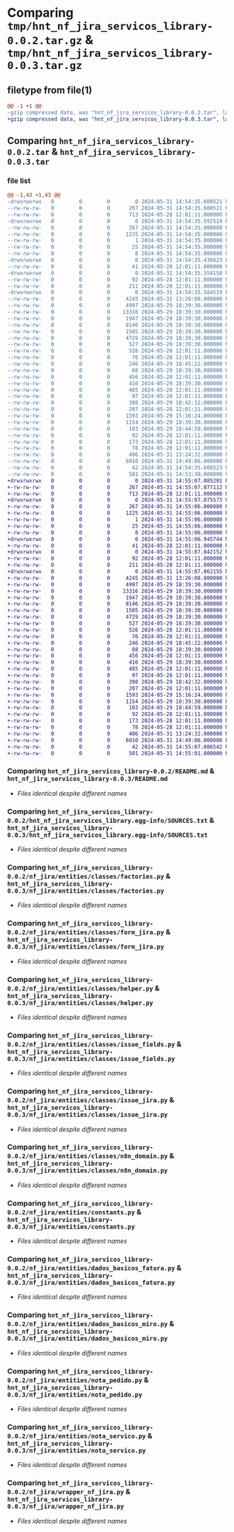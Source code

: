# Comparing `tmp/hnt_nf_jira_servicos_library-0.0.2.tar.gz` & `tmp/hnt_nf_jira_servicos_library-0.0.3.tar.gz`

## filetype from file(1)

```diff
@@ -1 +1 @@
-gzip compressed data, was "hnt_nf_jira_servicos_library-0.0.2.tar", last modified: Fri May 31 14:54:35 2024, max compression
+gzip compressed data, was "hnt_nf_jira_servicos_library-0.0.3.tar", last modified: Fri May 31 14:55:07 2024, max compression
```

## Comparing `hnt_nf_jira_servicos_library-0.0.2.tar` & `hnt_nf_jira_servicos_library-0.0.3.tar`

### file list

```diff
@@ -1,43 +1,43 @@
-drwxrwxrwx   0        0        0        0 2024-05-31 14:54:35.600521 hnt_nf_jira_servicos_library-0.0.2/
--rw-rw-rw-   0        0        0      267 2024-05-31 14:54:35.600521 hnt_nf_jira_servicos_library-0.0.2/PKG-INFO
--rw-rw-rw-   0        0        0      713 2024-05-28 12:01:11.000000 hnt_nf_jira_servicos_library-0.0.2/README.md
-drwxrwxrwx   0        0        0        0 2024-05-31 14:54:35.592519 hnt_nf_jira_servicos_library-0.0.2/hnt_nf_jira_servicos_library.egg-info/
--rw-rw-rw-   0        0        0      267 2024-05-31 14:54:35.000000 hnt_nf_jira_servicos_library-0.0.2/hnt_nf_jira_servicos_library.egg-info/PKG-INFO
--rw-rw-rw-   0        0        0     1225 2024-05-31 14:54:35.000000 hnt_nf_jira_servicos_library-0.0.2/hnt_nf_jira_servicos_library.egg-info/SOURCES.txt
--rw-rw-rw-   0        0        0        1 2024-05-31 14:54:35.000000 hnt_nf_jira_servicos_library-0.0.2/hnt_nf_jira_servicos_library.egg-info/dependency_links.txt
--rw-rw-rw-   0        0        0       25 2024-05-31 14:54:35.000000 hnt_nf_jira_servicos_library-0.0.2/hnt_nf_jira_servicos_library.egg-info/requires.txt
--rw-rw-rw-   0        0        0        8 2024-05-31 14:54:35.000000 hnt_nf_jira_servicos_library-0.0.2/hnt_nf_jira_servicos_library.egg-info/top_level.txt
-drwxrwxrwx   0        0        0        0 2024-05-31 14:54:35.436823 hnt_nf_jira_servicos_library-0.0.2/nf_jira/
--rw-rw-rw-   0        0        0       41 2024-05-28 12:01:11.000000 hnt_nf_jira_servicos_library-0.0.2/nf_jira/__init__.py
-drwxrwxrwx   0        0        0        0 2024-05-31 14:54:35.554158 hnt_nf_jira_servicos_library-0.0.2/nf_jira/entities/
--rw-rw-rw-   0        0        0       92 2024-05-28 12:01:11.000000 hnt_nf_jira_servicos_library-0.0.2/nf_jira/entities/anexo.py
--rw-rw-rw-   0        0        0      211 2024-05-28 12:01:11.000000 hnt_nf_jira_servicos_library-0.0.2/nf_jira/entities/chave_acesso.py
-drwxrwxrwx   0        0        0        0 2024-05-31 14:54:35.584519 hnt_nf_jira_servicos_library-0.0.2/nf_jira/entities/classes/
--rw-rw-rw-   0        0        0     4245 2024-05-31 13:26:08.000000 hnt_nf_jira_servicos_library-0.0.2/nf_jira/entities/classes/factories.py
--rw-rw-rw-   0        0        0     4997 2024-05-29 18:39:30.000000 hnt_nf_jira_servicos_library-0.0.2/nf_jira/entities/classes/form_jira.py
--rw-rw-rw-   0        0        0    13316 2024-05-29 18:39:30.000000 hnt_nf_jira_servicos_library-0.0.2/nf_jira/entities/classes/helper.py
--rw-rw-rw-   0        0        0     1947 2024-05-29 18:39:30.000000 hnt_nf_jira_servicos_library-0.0.2/nf_jira/entities/classes/issue_fields.py
--rw-rw-rw-   0        0        0     8146 2024-05-29 18:39:30.000000 hnt_nf_jira_servicos_library-0.0.2/nf_jira/entities/classes/issue_jira.py
--rw-rw-rw-   0        0        0     1505 2024-05-29 18:39:30.000000 hnt_nf_jira_servicos_library-0.0.2/nf_jira/entities/classes/n8n_domain.py
--rw-rw-rw-   0        0        0     4729 2024-05-29 18:39:30.000000 hnt_nf_jira_servicos_library-0.0.2/nf_jira/entities/constants.py
--rw-rw-rw-   0        0        0      527 2024-05-29 18:39:30.000000 hnt_nf_jira_servicos_library-0.0.2/nf_jira/entities/dados_basicos_fatura.py
--rw-rw-rw-   0        0        0      526 2024-05-28 12:01:11.000000 hnt_nf_jira_servicos_library-0.0.2/nf_jira/entities/dados_basicos_miro.py
--rw-rw-rw-   0        0        0       76 2024-05-28 12:01:11.000000 hnt_nf_jira_servicos_library-0.0.2/nf_jira/entities/detalhe.py
--rw-rw-rw-   0        0        0      246 2024-05-29 18:45:22.000000 hnt_nf_jira_servicos_library-0.0.2/nf_jira/entities/fatura.py
--rw-rw-rw-   0        0        0       88 2024-05-29 18:39:30.000000 hnt_nf_jira_servicos_library-0.0.2/nf_jira/entities/fatura_servico.py
--rw-rw-rw-   0        0        0      456 2024-05-28 12:01:11.000000 hnt_nf_jira_servicos_library-0.0.2/nf_jira/entities/item.py
--rw-rw-rw-   0        0        0      410 2024-05-29 18:39:30.000000 hnt_nf_jira_servicos_library-0.0.2/nf_jira/entities/item_servico.py
--rw-rw-rw-   0        0        0      485 2024-05-28 12:01:11.000000 hnt_nf_jira_servicos_library-0.0.2/nf_jira/entities/itens_fatura.py
--rw-rw-rw-   0        0        0       97 2024-05-28 12:01:11.000000 hnt_nf_jira_servicos_library-0.0.2/nf_jira/entities/jira_info.py
--rw-rw-rw-   0        0        0      398 2024-05-29 18:42:32.000000 hnt_nf_jira_servicos_library-0.0.2/nf_jira/entities/miro.py
--rw-rw-rw-   0        0        0      207 2024-05-28 12:01:11.000000 hnt_nf_jira_servicos_library-0.0.2/nf_jira/entities/nfe_sefaz.py
--rw-rw-rw-   0        0        0     1593 2024-05-29 15:16:24.000000 hnt_nf_jira_servicos_library-0.0.2/nf_jira/entities/nota_pedido.py
--rw-rw-rw-   0        0        0     1154 2024-05-29 18:39:30.000000 hnt_nf_jira_servicos_library-0.0.2/nf_jira/entities/nota_servico.py
--rw-rw-rw-   0        0        0      103 2024-05-29 18:44:59.000000 hnt_nf_jira_servicos_library-0.0.2/nf_jira/entities/pagamento.py
--rw-rw-rw-   0        0        0       92 2024-05-28 12:01:11.000000 hnt_nf_jira_servicos_library-0.0.2/nf_jira/entities/referencia_pedido.py
--rw-rw-rw-   0        0        0      173 2024-05-28 12:01:11.000000 hnt_nf_jira_servicos_library-0.0.2/nf_jira/entities/sintese_itens.py
--rw-rw-rw-   0        0        0       78 2024-05-28 12:01:11.000000 hnt_nf_jira_servicos_library-0.0.2/nf_jira/entities/sintese_miro.py
--rw-rw-rw-   0        0        0      406 2024-05-31 13:24:32.000000 hnt_nf_jira_servicos_library-0.0.2/nf_jira/entities/sintese_servico.py
--rw-rw-rw-   0        0        0     6010 2024-05-31 14:49:06.000000 hnt_nf_jira_servicos_library-0.0.2/nf_jira/wrapper_nf_jira.py
--rw-rw-rw-   0        0        0       42 2024-05-31 14:54:35.608523 hnt_nf_jira_servicos_library-0.0.2/setup.cfg
--rw-rw-rw-   0        0        0      501 2024-05-31 14:53:30.000000 hnt_nf_jira_servicos_library-0.0.2/setup.py
+drwxrwxrwx   0        0        0        0 2024-05-31 14:55:07.085201 hnt_nf_jira_servicos_library-0.0.3/
+-rw-rw-rw-   0        0        0      267 2024-05-31 14:55:07.077112 hnt_nf_jira_servicos_library-0.0.3/PKG-INFO
+-rw-rw-rw-   0        0        0      713 2024-05-28 12:01:11.000000 hnt_nf_jira_servicos_library-0.0.3/README.md
+drwxrwxrwx   0        0        0        0 2024-05-31 14:55:07.075573 hnt_nf_jira_servicos_library-0.0.3/hnt_nf_jira_servicos_library.egg-info/
+-rw-rw-rw-   0        0        0      267 2024-05-31 14:55:06.000000 hnt_nf_jira_servicos_library-0.0.3/hnt_nf_jira_servicos_library.egg-info/PKG-INFO
+-rw-rw-rw-   0        0        0     1225 2024-05-31 14:55:06.000000 hnt_nf_jira_servicos_library-0.0.3/hnt_nf_jira_servicos_library.egg-info/SOURCES.txt
+-rw-rw-rw-   0        0        0        1 2024-05-31 14:55:06.000000 hnt_nf_jira_servicos_library-0.0.3/hnt_nf_jira_servicos_library.egg-info/dependency_links.txt
+-rw-rw-rw-   0        0        0       25 2024-05-31 14:55:06.000000 hnt_nf_jira_servicos_library-0.0.3/hnt_nf_jira_servicos_library.egg-info/requires.txt
+-rw-rw-rw-   0        0        0        8 2024-05-31 14:55:06.000000 hnt_nf_jira_servicos_library-0.0.3/hnt_nf_jira_servicos_library.egg-info/top_level.txt
+drwxrwxrwx   0        0        0        0 2024-05-31 14:55:06.945744 hnt_nf_jira_servicos_library-0.0.3/nf_jira/
+-rw-rw-rw-   0        0        0       41 2024-05-28 12:01:11.000000 hnt_nf_jira_servicos_library-0.0.3/nf_jira/__init__.py
+drwxrwxrwx   0        0        0        0 2024-05-31 14:55:07.042152 hnt_nf_jira_servicos_library-0.0.3/nf_jira/entities/
+-rw-rw-rw-   0        0        0       92 2024-05-28 12:01:11.000000 hnt_nf_jira_servicos_library-0.0.3/nf_jira/entities/anexo.py
+-rw-rw-rw-   0        0        0      211 2024-05-28 12:01:11.000000 hnt_nf_jira_servicos_library-0.0.3/nf_jira/entities/chave_acesso.py
+drwxrwxrwx   0        0        0        0 2024-05-31 14:55:07.062155 hnt_nf_jira_servicos_library-0.0.3/nf_jira/entities/classes/
+-rw-rw-rw-   0        0        0     4245 2024-05-31 13:26:08.000000 hnt_nf_jira_servicos_library-0.0.3/nf_jira/entities/classes/factories.py
+-rw-rw-rw-   0        0        0     4997 2024-05-29 18:39:30.000000 hnt_nf_jira_servicos_library-0.0.3/nf_jira/entities/classes/form_jira.py
+-rw-rw-rw-   0        0        0    13316 2024-05-29 18:39:30.000000 hnt_nf_jira_servicos_library-0.0.3/nf_jira/entities/classes/helper.py
+-rw-rw-rw-   0        0        0     1947 2024-05-29 18:39:30.000000 hnt_nf_jira_servicos_library-0.0.3/nf_jira/entities/classes/issue_fields.py
+-rw-rw-rw-   0        0        0     8146 2024-05-29 18:39:30.000000 hnt_nf_jira_servicos_library-0.0.3/nf_jira/entities/classes/issue_jira.py
+-rw-rw-rw-   0        0        0     1505 2024-05-29 18:39:30.000000 hnt_nf_jira_servicos_library-0.0.3/nf_jira/entities/classes/n8n_domain.py
+-rw-rw-rw-   0        0        0     4729 2024-05-29 18:39:30.000000 hnt_nf_jira_servicos_library-0.0.3/nf_jira/entities/constants.py
+-rw-rw-rw-   0        0        0      527 2024-05-29 18:39:30.000000 hnt_nf_jira_servicos_library-0.0.3/nf_jira/entities/dados_basicos_fatura.py
+-rw-rw-rw-   0        0        0      526 2024-05-28 12:01:11.000000 hnt_nf_jira_servicos_library-0.0.3/nf_jira/entities/dados_basicos_miro.py
+-rw-rw-rw-   0        0        0       76 2024-05-28 12:01:11.000000 hnt_nf_jira_servicos_library-0.0.3/nf_jira/entities/detalhe.py
+-rw-rw-rw-   0        0        0      246 2024-05-29 18:45:22.000000 hnt_nf_jira_servicos_library-0.0.3/nf_jira/entities/fatura.py
+-rw-rw-rw-   0        0        0       88 2024-05-29 18:39:30.000000 hnt_nf_jira_servicos_library-0.0.3/nf_jira/entities/fatura_servico.py
+-rw-rw-rw-   0        0        0      456 2024-05-28 12:01:11.000000 hnt_nf_jira_servicos_library-0.0.3/nf_jira/entities/item.py
+-rw-rw-rw-   0        0        0      410 2024-05-29 18:39:30.000000 hnt_nf_jira_servicos_library-0.0.3/nf_jira/entities/item_servico.py
+-rw-rw-rw-   0        0        0      485 2024-05-28 12:01:11.000000 hnt_nf_jira_servicos_library-0.0.3/nf_jira/entities/itens_fatura.py
+-rw-rw-rw-   0        0        0       97 2024-05-28 12:01:11.000000 hnt_nf_jira_servicos_library-0.0.3/nf_jira/entities/jira_info.py
+-rw-rw-rw-   0        0        0      398 2024-05-29 18:42:32.000000 hnt_nf_jira_servicos_library-0.0.3/nf_jira/entities/miro.py
+-rw-rw-rw-   0        0        0      207 2024-05-28 12:01:11.000000 hnt_nf_jira_servicos_library-0.0.3/nf_jira/entities/nfe_sefaz.py
+-rw-rw-rw-   0        0        0     1593 2024-05-29 15:16:24.000000 hnt_nf_jira_servicos_library-0.0.3/nf_jira/entities/nota_pedido.py
+-rw-rw-rw-   0        0        0     1154 2024-05-29 18:39:30.000000 hnt_nf_jira_servicos_library-0.0.3/nf_jira/entities/nota_servico.py
+-rw-rw-rw-   0        0        0      103 2024-05-29 18:44:59.000000 hnt_nf_jira_servicos_library-0.0.3/nf_jira/entities/pagamento.py
+-rw-rw-rw-   0        0        0       92 2024-05-28 12:01:11.000000 hnt_nf_jira_servicos_library-0.0.3/nf_jira/entities/referencia_pedido.py
+-rw-rw-rw-   0        0        0      173 2024-05-28 12:01:11.000000 hnt_nf_jira_servicos_library-0.0.3/nf_jira/entities/sintese_itens.py
+-rw-rw-rw-   0        0        0       78 2024-05-28 12:01:11.000000 hnt_nf_jira_servicos_library-0.0.3/nf_jira/entities/sintese_miro.py
+-rw-rw-rw-   0        0        0      406 2024-05-31 13:24:32.000000 hnt_nf_jira_servicos_library-0.0.3/nf_jira/entities/sintese_servico.py
+-rw-rw-rw-   0        0        0     6010 2024-05-31 14:49:06.000000 hnt_nf_jira_servicos_library-0.0.3/nf_jira/wrapper_nf_jira.py
+-rw-rw-rw-   0        0        0       42 2024-05-31 14:55:07.086542 hnt_nf_jira_servicos_library-0.0.3/setup.cfg
+-rw-rw-rw-   0        0        0      501 2024-05-31 14:55:01.000000 hnt_nf_jira_servicos_library-0.0.3/setup.py
```

### Comparing `hnt_nf_jira_servicos_library-0.0.2/README.md` & `hnt_nf_jira_servicos_library-0.0.3/README.md`

 * *Files identical despite different names*

### Comparing `hnt_nf_jira_servicos_library-0.0.2/hnt_nf_jira_servicos_library.egg-info/SOURCES.txt` & `hnt_nf_jira_servicos_library-0.0.3/hnt_nf_jira_servicos_library.egg-info/SOURCES.txt`

 * *Files identical despite different names*

### Comparing `hnt_nf_jira_servicos_library-0.0.2/nf_jira/entities/classes/factories.py` & `hnt_nf_jira_servicos_library-0.0.3/nf_jira/entities/classes/factories.py`

 * *Files identical despite different names*

### Comparing `hnt_nf_jira_servicos_library-0.0.2/nf_jira/entities/classes/form_jira.py` & `hnt_nf_jira_servicos_library-0.0.3/nf_jira/entities/classes/form_jira.py`

 * *Files identical despite different names*

### Comparing `hnt_nf_jira_servicos_library-0.0.2/nf_jira/entities/classes/helper.py` & `hnt_nf_jira_servicos_library-0.0.3/nf_jira/entities/classes/helper.py`

 * *Files identical despite different names*

### Comparing `hnt_nf_jira_servicos_library-0.0.2/nf_jira/entities/classes/issue_fields.py` & `hnt_nf_jira_servicos_library-0.0.3/nf_jira/entities/classes/issue_fields.py`

 * *Files identical despite different names*

### Comparing `hnt_nf_jira_servicos_library-0.0.2/nf_jira/entities/classes/issue_jira.py` & `hnt_nf_jira_servicos_library-0.0.3/nf_jira/entities/classes/issue_jira.py`

 * *Files identical despite different names*

### Comparing `hnt_nf_jira_servicos_library-0.0.2/nf_jira/entities/classes/n8n_domain.py` & `hnt_nf_jira_servicos_library-0.0.3/nf_jira/entities/classes/n8n_domain.py`

 * *Files identical despite different names*

### Comparing `hnt_nf_jira_servicos_library-0.0.2/nf_jira/entities/constants.py` & `hnt_nf_jira_servicos_library-0.0.3/nf_jira/entities/constants.py`

 * *Files identical despite different names*

### Comparing `hnt_nf_jira_servicos_library-0.0.2/nf_jira/entities/dados_basicos_fatura.py` & `hnt_nf_jira_servicos_library-0.0.3/nf_jira/entities/dados_basicos_fatura.py`

 * *Files identical despite different names*

### Comparing `hnt_nf_jira_servicos_library-0.0.2/nf_jira/entities/dados_basicos_miro.py` & `hnt_nf_jira_servicos_library-0.0.3/nf_jira/entities/dados_basicos_miro.py`

 * *Files identical despite different names*

### Comparing `hnt_nf_jira_servicos_library-0.0.2/nf_jira/entities/nota_pedido.py` & `hnt_nf_jira_servicos_library-0.0.3/nf_jira/entities/nota_pedido.py`

 * *Files identical despite different names*

### Comparing `hnt_nf_jira_servicos_library-0.0.2/nf_jira/entities/nota_servico.py` & `hnt_nf_jira_servicos_library-0.0.3/nf_jira/entities/nota_servico.py`

 * *Files identical despite different names*

### Comparing `hnt_nf_jira_servicos_library-0.0.2/nf_jira/wrapper_nf_jira.py` & `hnt_nf_jira_servicos_library-0.0.3/nf_jira/wrapper_nf_jira.py`

 * *Files identical despite different names*

